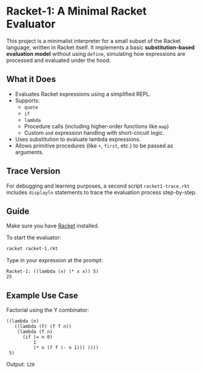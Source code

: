 # Racket-1: A Minimal Racket Evaluator

This project is a minimalist interpreter for a small subset of the Racket language, written in Racket itself. It implements a basic **substitution-based evaluation model** without using `define`, simulating how expressions are processed and evaluated under the hood.

## What it Does

- Evaluates Racket expressions using a simplified REPL.
- Supports:
  - `quote`
  - `if`
  - `lambda`
  - Procedure calls (including higher-order functions like `map`)
  - Custom `and` expression handling with short-circuit logic.
- Uses substitution to evaluate lambda expressions.
- Allows primitive procedures (like `+`, `first`, etc.) to be passed as arguments.

## Trace Version

For debugging and learning purposes, a second script `racket1-trace.rkt` includes `displayln` statements to trace the evaluation process step-by-step.

## Guide

Make sure you have [Racket](https://racket-lang.org/) installed.

To start the evaluator:
```bash
racket racket-1.rkt
```

Type in your expression at the prompt:
```racket
Racket-1: ((lambda (x) (* x x)) 5)
25
```

## Example Use Case

Factorial using the Y combinator:
```racket
((lambda (n)
   ((lambda (f) (f f n))
    (lambda (f n)
      (if (= n 0)
          1
          (* n (f f (- n 1))) ))))
 5)
```
Output: `120`
